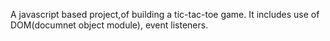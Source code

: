 A javascript based project,of building a tic-tac-toe game. It includes use of DOM(documnet object module), event listeners.
